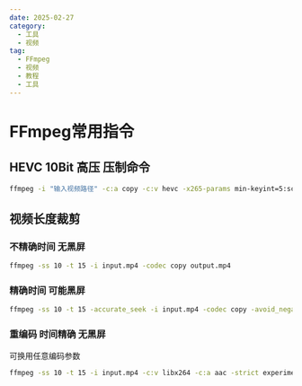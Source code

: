 ```yaml
---
date: 2025-02-27
category:
  - 工具
  - 视频
tag:
  - FFmpeg
  - 视频
  - 教程
  - 工具
---
```


# FFmpeg常用指令

## HEVC 10Bit 高压 压制命令

``` bash
ffmpeg -i "输入视频路径" -c:a copy -c:v hevc -x265-params min-keyint=5:scenecut=50:open-gop=0:rc-lookahead=60:lookahead-slices=0:me=hex:subme=2:merange=57:ref=3:max-merge=3:no-strong-intra-smoothing=1:no-sao=1:selective-sao=0:deblock=-3,-3:ctu=32:rdoq-level=2:psy-rdoq=1.0:crf=23:rskip=2 -preset medium -pix_fmt yuv420p10le "输出视频路径"
```

## 视频长度裁剪

### 不精确时间 无黑屏

``` bash
ffmpeg -ss 10 -t 15 -i input.mp4 -codec copy output.mp4
```

### 精确时间 可能黑屏

``` bash
ffmpeg -ss 10 -t 15 -accurate_seek -i input.mp4 -codec copy -avoid_negative_ts 1 output.mp4
```

### 重编码 时间精确 无黑屏

可换用任意编码参数

``` bash
ffmpeg -ss 10 -t 15 -i input.mp4 -c:v libx264 -c:a aac -strict experimental -b:a 256k output.mp4
```
